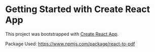 # Getting Started with Create React App

This project was bootstrapped with [Create React App](https://github.com/facebook/create-react-app).


Package Used: https://www.npmjs.com/package/react-to-pdf